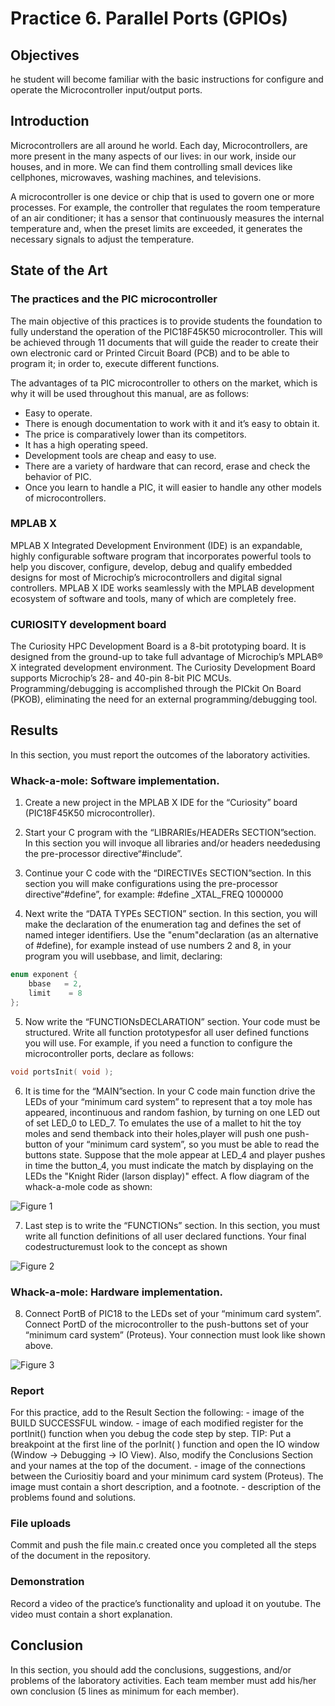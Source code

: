 # Practice 6. Parallel Ports (GPIOs)


## Objectives
he   student   will   become   familiar   with   the   basic instructions for configure and operate the Microcontroller input/output ports.

## Introduction

Microcontrollers are all around  he world. Each day, Microcontrollers, are more present in the many aspects of our lives: in our work, inside our houses, and in more. We can find them controlling small devices like cellphones, microwaves, washing machines, and televisions.

A microcontroller is one device or chip that is used to govern one or more processes. For example, the controller that regulates the room temperature of an air conditioner; it has a sensor that continuously measures the internal temperature and, when the preset limits are exceeded, it generates the necessary signals to adjust the temperature.

## State of the Art

### The practices and the PIC microcontroller

The main objective of this practices is to provide students the foundation to fully understand the operation of the PIC18F45K50 microcontroller. This will be achieved through 11 documents that will guide the reader to create their own electronic card or Printed Circuit Board (PCB) and to be able to program it; in order to, execute different functions.

The advantages of ta PIC microcontroller to others on the market, which is why it will be used throughout this manual, are as follows:

- Easy to operate.
- There is enough documentation to work with it and it’s easy to obtain it.
- The price is comparatively lower than its competitors.
- It has a high operating speed.
- Development tools are cheap and easy to use.
- There are a variety of hardware that can record, erase and check the behavior of PIC.
- Once you learn to handle a PIC, it will easier to handle any other models of microcontrollers.


### MPLAB X
MPLAB X Integrated Development Environment (IDE) is an expandable, highly configurable software program that incorporates powerful tools to help you discover, configure, develop, debug and qualify embedded designs for most of Microchip’s microcontrollers and digital signal controllers. MPLAB X IDE works seamlessly with the MPLAB development ecosystem of software and tools, many of which are completely free. 

### CURIOSITY development board
The Curiosity HPC Development Board is a 8-bit prototyping board. It is designed from the ground-up to take full advantage of Microchip’s MPLAB® X integrated development environment. The Curiosity Development Board supports Microchip’s 28- and 40-pin 8-bit PIC MCUs. Programming/debugging is accomplished through the PICkit On Board (PKOB), eliminating the need for an external programming/debugging tool.


## Results

In this section, you must report the outcomes of the laboratory activities.

###  Whack-a-mole: Software implementation.

1. Create a new project in the MPLAB X IDE for the “Curiosity” board (PIC18F45K50  microcontroller). 

2. Start your C program with the “LIBRARIEs/HEADERs SECTION”section. In this section you will invoque  all  libraries  and/or  headers  neededusing  the pre-processor directive“#include”.

3. Continue  your C code with the “DIRECTIVEs SECTION”section. In this section you will make configurations using the pre-processor directive“#define”, for example: #define \_XTAL\_FREQ 1000000

4. Next write the “DATA TYPEs SECTION” section. In this section, you will make the declaration of the enumeration tag and defines the set of named integer identifiers. Use the "enum"declaration (as an alternative of #define), for example instead of use numbers 2 and 8, in your program you will usebbase, and limit, declaring: 

```c
enum exponent {  
    bbase   = 2,
    limit    = 8 
};

```

5. Now write the “FUNCTIONsDECLARATION” section. Your code must be structured. Write all function prototypesfor all user defined functions you will use. For example, if you need a function to configure the microcontroller ports, declare as follows: 

```c
void portsInit( void );
```

6. It is time for the “MAIN”section. In your C code main function drive the LEDs of your “minimum card system” to represent that a toy mole has appeared, incontinuous and random fashion, by turning on one LED out of set LED\_0 to LED\_7. To emulates the use of a mallet to hit the toy moles and send themback into their holes,player will push one push-button of your “minimum card system”, so you must be able to read the buttons state. Suppose that the mole appear at LED\_4 and player pushes in time the  button\_4, you  must indicate the match by displaying on the LEDs the "Knight Rider (larson  display)" effect. A flow diagram of the whack-a-mole code as shown:

![Figure 1](./img/fig1.png)

7. Last step is to write the “FUNCTIONs” section. In this section, you must write all function definitions of all user declared functions. Your final codestructuremust look to the concept as shown

![Figure 2](./img/fig2.png)

### Whack-a-mole: Hardware implementation.

8. Connect PortB of PIC18 to the LEDs set of your “minimum card system”. Connect PortD of the microcontroller to the push-buttons set of your “minimum card system” (Proteus). Your connection must look like shown above. 

![Figure 3](./img/fig3.png)

### Report
For this practice, add to the Result Section the following:
    - image of the BUILD SUCCESSFUL window.
    - image of each modified register for the portInit() function when you debug the code step by step. TIP: Put a breakpoint at the first line of the porInit( ) function and open the IO window (Window → Debugging → IO View). Also, modify the Conclusions Section and your names at the top of the document.
    - image of the connections between the Curiositiy board and  your  minimum  card  system (Proteus).  The  image must contain a short description, and a footnote.
    - description of the problems found and solutions.

### File uploads
Commit and push the file main.c created once you completed all the steps of the document in the repository.

### Demonstration
Record a video of the practice’s functionality and upload it on youtube. The video must contain a short explanation.

## Conclusion

In this section, you should add the conclusions, suggestions, and/or problems of the laboratory activities. Each team member must add his/her own conclusion (5 lines as minimum for each member).
